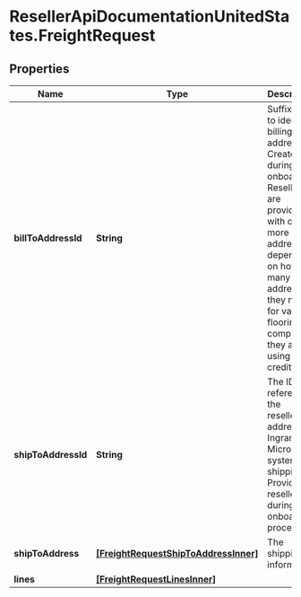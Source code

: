 # ResellerApiDocumentationUnitedStates.FreightRequest

## Properties

Name | Type | Description | Notes
------------ | ------------- | ------------- | -------------
**billToAddressId** | **String** | Suffix used to identify billing address. Created during onboarding. Resellers are provided with one or more address IDs depending on how many bill to addresses they need for various flooring companies they are using for credit. | [optional] 
**shipToAddressId** | **String** | The ID references the reseller&#39;s address in Ingram Micro&#39;s system for shipping. Provided to resellers during the onboarding process. | [optional] 
**shipToAddress** | [**[FreightRequestShipToAddressInner]**](FreightRequestShipToAddressInner.md) | The shipping information. | [optional] 
**lines** | [**[FreightRequestLinesInner]**](FreightRequestLinesInner.md) |  | [optional] 


